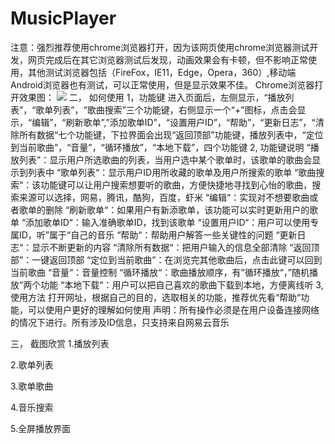 # MusicPlayer
注意：强烈推荐使用chrome浏览器打开，因为该网页使用chrome浏览器测试开发，网页完成后在其它浏览器测试后发现，动画效果会有卡顿，但不影响正常使用，其他测试浏览器包括（FireFox，IE11，Edge，Opera，360）,移动端Android浏览器也有测试，可以正常使用，但是显示效果不佳。
Chrome浏览器打开效果图：
 ![](http://ss1.sinaimg.cn/large/005LtChLgy1g6ngofga6kj30fe08n7ao.jpg)
二，	如何使用
1，功能键
进入页面后，左侧显示，“播放列表”，“歌单列表”，“歌曲搜索”三个功能键，右侧显示一个“+”图标，点击会显示，“编辑”，“刷新歌单”,”添加歌单ID”，“设置用户ID”，“帮助”，“更新日志”，“清除所有数据“七个功能键，下拉界面会出现“返回顶部”功能键，播放列表中，“定位到当前歌曲”，“音量”，“循环播放”，“本地下载”，四个功能键
2, 功能键说明
“播放列表”：显示用户所选歌曲的列表，当用户选中某个歌单时，该歌单的歌曲会显示到列表中
“歌单列表“：显示用户ID用所收藏的歌单及用户所搜索的歌单
“歌曲搜索“：该功能键可以让用户搜索想要听的歌曲，方便快捷地寻找到心怡的歌曲，搜索来源可以选择，网易，腾讯，酷狗，百度，虾米
“编辑“：实现对不想要歌曲或者歌单的删除
“刷新歌单“：如果用户有新添歌单，该功能可以实时更新用户的歌单
“添加歌单ID“：输入准确歌单ID，找到该歌单
“设置用户ID“：用户可以使用专属ID，听”属于“自己的音乐
“帮助“：帮助用户解答一些关键性的问题
“更新日志“：显示不断更新的内容
“清除所有数据“：把用户输入的信息全部清除
“返回顶部”：一键返回顶部
“定位到当前歌曲”：在浏览完其他歌曲后，点击此键可以回到当前歌曲
“音量“：音量控制
“循环播放“：歌曲播放顺序，有”循环播放“，”随机播放“两个功能
“本地下载“：用户可以把自己喜欢的歌曲下载到本地，方便离线听
3,  使用方法
打开网址，根据自己的目的，选取相关的功能，推荐优先看“帮助“功能，可以使用户更好的理解如何使用
声明：所有操作必须是在用户设备连接网络的情况下进行。所有涉及ID信息，只支持来自网易云音乐

三，	截图欣赏
1.播放列表
 
2.歌单列表
 
3.歌单歌曲
 
4.音乐搜索
 
5.全屏播放界面
 


